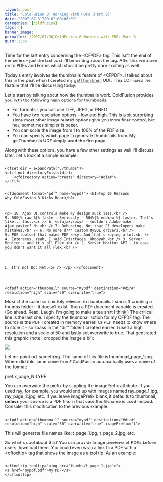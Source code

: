 ```yaml
---
layout: post
title: "ColdFusion 8: Working with PDFs (Part 8)"
date: "2007-07-31T00:07:00+06:00"
categories: [coldfusion]
tags: []
banner_image: 
permalink: /2007/07/30/ColdFusion-8-Working-with-PDFs-Part-8
guid: 2236
---
```


Time for the last entry concerning the &lt;CFPDF&gt; tag. This isn't the end of the series - just the last post I'll be writing about the tag. After this we move on to PDFs and Forms which should be pretty darn exciting as well. 

Today's entry involves the thumbnails feature of &lt;CFPDF&gt;. I talked about this in the past when I created my <a href="http://www.raymondcamden.com/index.cfm/2007/6/13/ColdFusion-8-URL-Thumbnails">getThumbnail</a> UDF. This UDF used the feature that I'll be discussing today.
<!--more-->
Let's start by talking about how the thumbnails work. ColdFusion provides you with the following main options for thumbnails:

<ul>
<li>For formats - you can use TIFF, JPEG, or PNEG
<li>You have two resolution options - low and high. This is a bit surprising since most other image related options give you more finer control, but hey, sometimes simpler is better.
<li>You can scale the image from 1 to 100% of the PDF size.
<li>You can specify which page to generate thumbnails from. My getThumbnails UDF simply used the first page.
</ul>

Along with these options, you have a few other settings as well I'll discuss later. Let's look at a simple example:

<code>
&lt;cfset dir = expandPath("./thumbs")&gt;
&lt;cfif not directoryExists(dir)&gt;
	&lt;cfdirectory action="create" directory="#dir#"&gt;
&lt;/cfif&gt;

&lt;cfdocument format="pdf" name="mypdf"&gt;
&lt;h1&gt;Top 10 Reasons why ColdFusion 8 Kicks Rear&lt;/h1&gt;

&lt;p&gt;
10. Ajax UI controls make my design suck less.&lt;br /&gt;
9. 500{% raw %}% faster. Seriously - 500%{% endraw %} faster. That's like... fast.&lt;br /&gt;
8.  &lt;cfajaxproxy&gt; - Couldn't Adobe make Ajax easier? No.&lt;br /&gt;
7. Debugging. Not that CF developers make mistakes.&lt;br /&gt;
6. No more d*** custom MySQL drivers.&lt;br /&gt;
5. PDF toolset that makes PDF sexy. And that's saying a lot.&lt;br /&gt;
4. Interaces. Yeah, I said Interfaces. Whooyah.&lt;br /&gt;
3. Server Monitor - and it's all Flex.&lt;br /&gt;
2. Server Monitor API - in case you don't want it all Flex.&lt;br /&gt;
1. It's not Dot Net.&lt;br /&gt;
&lt;/p&gt;
&lt;/cfdocument&gt;

&lt;cfpdf action="thumbnail" source="mypdf" destination="#dir#" resolution="high" scale="50" overwrite="true"&gt;
</code>

Most of the code isn't terribly relevant to thumbnails. I start off creating a thumbs folder if it doesn't exist. Then a PDF document variable is created. (Go ahead. Read. Laugh. I'm going to make a tee shirt I think.) The critical line is the last one. I specify the thumbnail action for my CFPDF tag. The source is the PDF I created in memory earlier. CFPDF needs to know where to store it - so I pass in the "dir" folder I created earlier. I used a high resolution and a scale of 50 and lastly set overwrite to true. That generated this graphic (note I cropped the image a bit):


<img src="https://static.raymondcamden.com/images/cfjedi/thumbnail_page_11.jpg">

Let me point out something. The name of this file is thumbnail_page_1.jpg. Where did this name come from? ColdFusion automatically uses a name of the format:

prefix_page_N.TYPE

You can overwrite the prefix by suppling the imagePrefix attribute. If you used ray, for example, you would end up with images named ray_page_1.jpg, ray_page_2.jpg, etc. If you leave imagePrefix blank, it defaults to thumbnail, <b>unless</b> your source is a PDF file. In that case the filename is used instead. Consider this modification to the previous example:

<code>
&lt;cfpdf action="thumbnail" source="mypdf" destination="#dir#" resolution="high" scale="50" overwrite="true" imagePrefix="t"&gt;
</code>

This will generate file names like: t_page_1.jpg, t_page_2.jpg, etc.

So what's cool about this? You can provide image previews of PDFs before users download them. You could even wrap a link to a PDF with a &lt;cftooltip&gt; tag that shows the image as a tool tip. As an example:

<code>
&lt;cftooltip tooltip="&lt;img src='thumbs/t_page_1.jpg'&gt;"&gt;
&lt;a href="mypdf.pdf"&gt;My PDF&lt;/a&gt;
&lt;/cftooltip&gt;
</code>